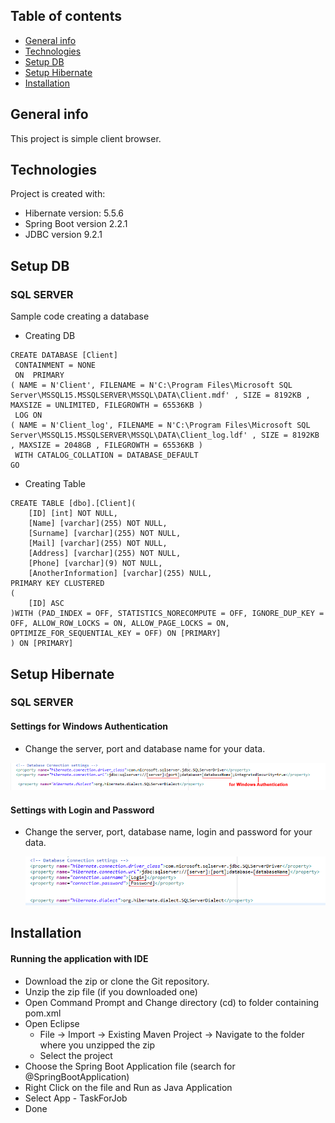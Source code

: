 ## Table of contents
* [General info](#general-info)
* [Technologies](#technologies)
* [Setup DB](#Setup-DB)
* [Setup Hibernate](#Setup-hibernate)
* [Installation](#Installation)

## General info
This project is simple client browser.
	
## Technologies
Project is created with:
* Hibernate version: 5.5.6
* Spring Boot version 2.2.1
* JDBC version 9.2.1
	
## Setup DB	
### SQL SERVER
Sample code creating a database 

* Creating DB
```shell
CREATE DATABASE [Client]
 CONTAINMENT = NONE
 ON  PRIMARY 
( NAME = N'Client', FILENAME = N'C:\Program Files\Microsoft SQL Server\MSSQL15.MSSQLSERVER\MSSQL\DATA\Client.mdf' , SIZE = 8192KB , MAXSIZE = UNLIMITED, FILEGROWTH = 65536KB )
 LOG ON 
( NAME = N'Client_log', FILENAME = N'C:\Program Files\Microsoft SQL Server\MSSQL15.MSSQLSERVER\MSSQL\DATA\Client_log.ldf' , SIZE = 8192KB , MAXSIZE = 2048GB , FILEGROWTH = 65536KB )
 WITH CATALOG_COLLATION = DATABASE_DEFAULT
GO
```

* Creating Table
```shell
CREATE TABLE [dbo].[Client](
	[ID] [int] NOT NULL,
	[Name] [varchar](255) NOT NULL,
	[Surname] [varchar](255) NOT NULL,
	[Mail] [varchar](255) NOT NULL,
	[Address] [varchar](255) NOT NULL,
	[Phone] [varchar](9) NOT NULL,
	[AnotherInformation] [varchar](255) NULL,
PRIMARY KEY CLUSTERED 
(
	[ID] ASC
)WITH (PAD_INDEX = OFF, STATISTICS_NORECOMPUTE = OFF, IGNORE_DUP_KEY = OFF, ALLOW_ROW_LOCKS = ON, ALLOW_PAGE_LOCKS = ON, OPTIMIZE_FOR_SEQUENTIAL_KEY = OFF) ON [PRIMARY]
) ON [PRIMARY]
```
## Setup Hibernate
### SQL SERVER
#### Settings for Windows Authentication

* Change the server, port and database name for your data. 

<img src="https://raw.githubusercontent.com/ModryyyXX/client-browser/master/documents/pics1.png"/>

#### Settings with Login and Password

* Change the server, port, database name, login and password for your data. 

  <img src="https://raw.githubusercontent.com/ModryyyXX/client-browser/master/documents/pics2.png"/>
  
## Installation
#### Running the application with IDE

* 	Download the zip or clone the Git repository.
* 	Unzip the zip file (if you downloaded one)
* 	Open Command Prompt and Change directory (cd) to folder containing pom.xml
* 	Open Eclipse
	* File -> Import -> Existing Maven Project -> Navigate to the folder where you unzipped the zip
	* Select the project
* 	Choose the Spring Boot Application file (search for @SpringBootApplication)
* 	Right Click on the file and Run as Java Application
* 	Select App - TaskForJob
* 	Done


